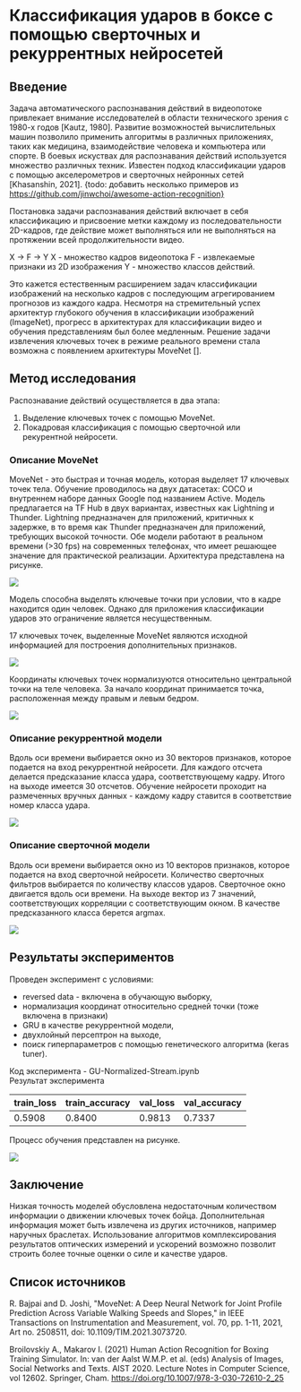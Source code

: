 # Классификация ударов в боксе с помощью сверточных и рекуррентных нейросетей

## Введение

Задача автоматического распознавания действий в видеопотоке привлекает внимание исследователей в области технического зрения с 1980-х годов [Kautz, 1980].
Развитие возможностей вычислительных машин позволило применить алгоритмы в различных приложениях, таких как медицина, взаимодействие человека и компьютера или спорте.
В боевых искуствах для распознавания действий используется множество различных техник.
Известен подход классификации ударов с помощью акселерометров и сверточных нейронных сетей [Khasanshin, 2021].
{todo: добавить несколько примеров из https://github.com/jinwchoi/awesome-action-recognition}

Постановка задачи распознавания действий включает в себя классификацию и присвоение метки каждому из последовательности 2D-кадров, где действие может выполняться или не выполняться на протяжении всей продолжительности видео. 

X -> F -> Y
X - множество кадров видеопотока
F - извлекаемые признаки из 2D изображения
Y - множество классов действий.

Это кажется естественным расширением задач классификации изображений на несколько кадров с последующим агрегированием прогнозов из каждого кадра. 
Несмотря на стремительный успех архитектур глубокого обучения в классификации изображений (ImageNet), прогресс в архитектурах для классификации видео и обучения представлениям был более медленным.
Решение задачи извлечения ключевых точек в режиме реального времени стала возможна с появлением архитектуры MoveNet [].

## Метод исследования

Распознавание действий осуществляется в два этапа:
1. Выделение ключевых точек с помощью MoveNet.
2. Покадровая классификация с помощью сверточной или рекурентной нейросети.

### Описание MoveNet

MoveNet - это быстрая и точная модель, которая выделяет 17 ключевых точек тела. 
Обучение проводилось на двух датасетах: COCO и внутреннем наборе данных Google под названием Active.
Модель предлагается на TF Hub в двух вариантах, известных как Lightning и Thunder. 
Lightning предназначен для приложений, критичных к задержке, в то время как Thunder предназначен для приложений, требующих высокой точности. 
Обе модели работают в реальном времени (>30 fps) на современных телефонах, что имеет решающее значение для практической реализации.
Архитектура представлена на рисунке.  

![](imgs/MoveNetArchitecture.jpg)

Модель способна выделять ключевые точки при условии, что в кадре находится один человек.
Однако для приложения классификации ударов это ограничение является несущественным.

17 ключевых точек, выделенные MoveNet являются исходной информацией для построения дополнительных признаков.

![](imgs/features.jpg)

Координаты ключевых точек нормализуются относительно центральной точки на теле человека.
За начало координат принимается точка, расположенная между правым и левым бедром.

![](imgs/normalize.jpg)

### Описание рекуррентной модели

Вдоль оси времени выбирается окно из 30 векторов признаков, которое подается на вход рекуррентной нейросети.
Для каждого отсчета делается предсказание класса удара, соответствующему кадру.
Итого на выходе имеется 30 отсчетов.
Обучение нейросети проходит на размеченных вручных данных - каждому кадру ставится в соответствие номер класса удара.

![](imgs/RNN.jpg)

### Описание сверточной модели

Вдоль оси времени выбирается окно из 10 векторов признаков, которое подается на вход сверточной нейросети.
Количество сверточных фильтров выбирается по количеству классов ударов. 
Сверточное окно двигается вдоль оси времени.
На выходе вектор из 7 значений, соответствующих корреляции с соответствующим окном.
В качестве предсказанного класса берется argmax.

![](imgs/CNN.jpg)

## Результаты экспериментов

Проведен эксперимент с условиями:
- reversed data - включена в обучающую выборку,
- нормализация координат относительно средней точки (тоже включена в признаки)
- GRU в качестве рекуррентной модели,
- двухлойный персептрон на выходе,
- поиск гиперпараметров с помощью генетического алгоритма (keras tuner).  

Код эксперимента - GU-Normalized-Stream.ipynb  
Результат эксперимента  

| train_loss | train_accuracy | val_loss | val_accuracy |
|------------|----------------|----------|--------------|
| 0.5908     | 0.8400         | 0.9813   | 0.7337       |

Процесс обучения представлен на рисунке. 

![](imgs/GRU-Normalized-Stream.png)

## Заключение

Низкая точность моделей обусловлена недостаточным количеством информации о движении ключевых точек бойца.
Дополнительная информация может быть извлечена из других источников, например наручных браслетах.
Использование алгоритмов комплексирования результатов оптических измерений и ускорений возможно позволит строить более точные оценки о силе и качестве ударов. 

## Список источников

R. Bajpai and D. Joshi, "MoveNet: A Deep Neural Network for Joint Profile Prediction Across Variable Walking Speeds and Slopes," in IEEE Transactions on Instrumentation and Measurement, vol. 70, pp. 1-11, 2021, Art no. 2508511, doi: 10.1109/TIM.2021.3073720.  

Broilovskiy A., Makarov I. (2021) Human Action Recognition for Boxing Training Simulator. In: van der Aalst W.M.P. et al. (eds) Analysis of Images, Social Networks and Texts. AIST 2020. Lecture Notes in Computer Science, vol 12602. Springer, Cham. https://doi.org/10.1007/978-3-030-72610-2_25
